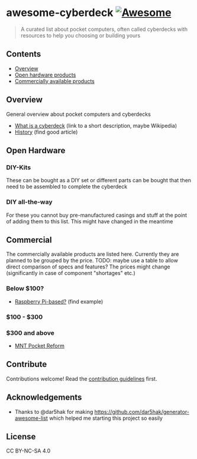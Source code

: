 # awesome-cyberdeck [![Awesome](https://awesome.re/badge.svg)](https://awesome.re)

> A curated list about pocket computers, often called cyberdecks with resources to help you choosing or building yours


## Contents

- [Overview](#section)
- [Open hardware products](#openhardware)
- [Commercially available products](#commercial)


## Overview

General overview about pocket computers and cyberdecks

- [What is a cyberdeck](http://example.com) (link to a short description, maybe Wikipedia)
- [History](http://example.com) (find good article)

## Open Hardware

### DIY-Kits

These can be bought as a DIY set or different parts can be bought that then need to be assembled to complete the cyberdeck

### DIY all-the-way

For these you cannot buy pre-manufactured casings and stuff at the point of adding them to this list. This might have changed in the meantime


## Commercial

The commercially available products are listed here. 
Currently they are planned to be grouped by the price. 
TODO: maybe use a table to allow direct comparison of specs and features?
The prices might change (significantly in case of component "shortages" etc.)

### Below $100? 

- [Raspberry Pi-based?]() (find example)

### $100 - $300

### $300 and above

- [MNT Pocket Reform](https://www.crowdsupply.com/mnt/pocket-reform)


## Contribute

Contributions welcome! Read the [contribution guidelines](contributing.md) first.

## Acknowledgements

- Thanks to @dar5hak for making https://github.com/dar5hak/generator-awesome-list which helped me starting this project so easily

## License

CC BY-NC-SA 4.0
